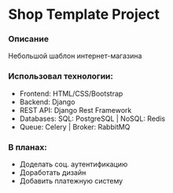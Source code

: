 # Shop Template Project

### Описание

Небольшой шаблон интернет-магазина

### Использовал технологии:
- Frontend: HTML/CSS/Bootstrap
- Backend: Django
- REST API: Django Rest Framework
- Databases: SQL: PostgreSQL | NoSQL: Redis
- Queue: Celery | Broker: RabbitMQ

### В планах:
- Доделать соц. аутентификацию
- Доработать дизайн
- Добавить платежную систему